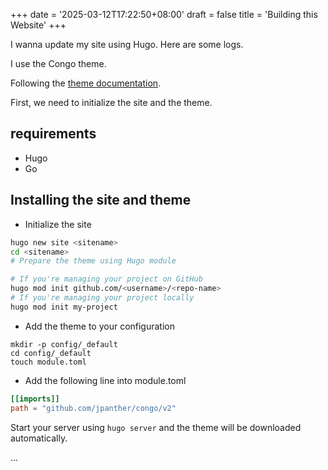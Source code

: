 +++
date = '2025-03-12T17:22:50+08:00'
draft = false
title = 'Building this Website'
+++

I wanna update my site using Hugo. Here are some logs.

I use the Congo theme.

Following the [theme documentation](https://jpanther.github.io/congo/docs/).


First, we need to initialize the site and the theme.

## requirements
- Hugo
- Go

## Installing the site and theme

- Initialize the site
```sh
hugo new site <sitename>
cd <sitename>
# Prepare the theme using Hugo module

# If you're managing your project on GitHub
hugo mod init github.com/<username>/<repo-name>
# If you're managing your project locally
hugo mod init my-project
```

- Add the theme to your configuration
```
mkdir -p config/_default
cd config/_default
touch module.toml
```
- Add the following line into module.toml

```toml
[[imports]]
path = "github.com/jpanther/congo/v2"
```
Start your server using ``hugo server`` and the theme will be downloaded automatically.



...
